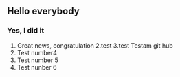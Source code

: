 ## Hello everybody
### Yes, I did it
1. Great news, congratulation
2.test
3.test
Testam git hub
4. Test number4
5. Test number 5
6. Test nunber 6
